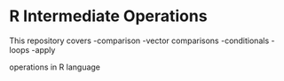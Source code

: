 # R Intermediate Operations

  This repository covers
    -comparison
    -vector comparisons
    -conditionals
    -loops
    -apply

  operations in R language
